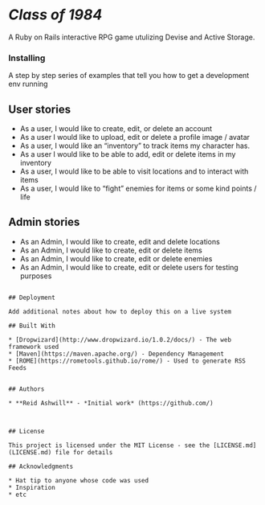 # _Class of 1984_
A Ruby on Rails interactive RPG game utulizing Devise and Active Storage. 

### Installing

A step by step series of examples that tell you how to get a development env running

## User stories
* As a user, I would like to create, edit, or delete an account
* As a user I would like to upload, edit or delete a profile image / avatar
* As a user, I would like an “inventory” to track items my character has.
* As a user I would like to be able to add, edit or delete items in my inventory
* As a user, I would like to be able to visit locations and to interact with items
* As a user, I would like to “fight” enemies for items or some kind points / life

## Admin stories
 * As an Admin, I would like to create, edit and delete locations
 * As an Admin, I would like to create, edit or delete items
 * As an Admin, I would like to create, edit or delete enemies
 * As an Admin, I would like to create, edit or delete users for testing purposes

```

## Deployment

Add additional notes about how to deploy this on a live system

## Built With

* [Dropwizard](http://www.dropwizard.io/1.0.2/docs/) - The web framework used
* [Maven](https://maven.apache.org/) - Dependency Management
* [ROME](https://rometools.github.io/rome/) - Used to generate RSS Feeds


## Authors

* **Reid Ashwill** - *Initial work* (https://github.com/)



## License

This project is licensed under the MIT License - see the [LICENSE.md](LICENSE.md) file for details

## Acknowledgments

* Hat tip to anyone whose code was used
* Inspiration
* etc
